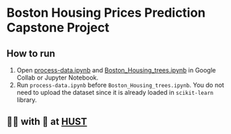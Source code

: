 # Boston Housing Prices Prediction Capstone Project

## How to run

1. Open [process-data.ipynb](./Preprocess%20Data/process-data.ipynb)
   and [Boston_Housing_trees.ipynb](./Tree-based%20methods/Boston_Housing_Trees.ipynb) in Google Collab or Jupyter
   Notebook.
2. Run `process-data.ipynb` before `Boston_Housing_trees.ipynb`. You do not need to upload the dataset since it is
   already loaded in `scikit-learn` library.

## 🧑‍💻 with 💖 at [HUST](https://hust.edu.vn/)
